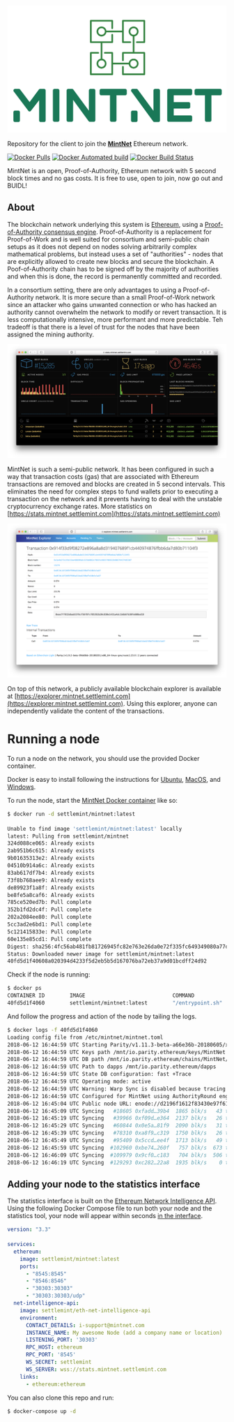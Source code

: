 ![MintNet](./mintnet-logo.png)

Repository for the client to join the [**MintNet**](https://stats.mintnet.settlemint.com/) Ethereum network.

[![Docker Pulls](https://img.shields.io/docker/pulls/settlemint/mintnet.svg)](https://hub.docker.com/r/settlemint/mintnet/)
[![Docker Automated build](https://img.shields.io/docker/automated/settlemint/mintnet.svg)](https://hub.docker.com/r/settlemint/mintnet/)
[![Docker Build Status](https://img.shields.io/docker/build/settlemint/mintnet.svg)](https://hub.docker.com/r/settlemint/mintnet/)

MintNet is an open, Proof-of-Authority, Ethereum network with 5 second block times and no gas costs. It is free to use, open to join, now go out and BUIDL!

## About

The blockchain network underlying this system is [Ethereum](https://www.ethereum.org/), using a [Proof-of-Authority consensus engine](https://en.wikipedia.org/wiki/Proof-of-authority). Proof-of-Authority is a replacement for Proof-of-Work and is well suited for consortium and semi-public chain setups as it does not depend on nodes solving arbitrarily complex mathematical problems, but instead uses a set of "authorities" - nodes that are explicitly allowed to create new blocks and secure the blockchain. A Poof-of-Authority chain has to be signed off by the majority of authorities and when this is done, the record is permanently committed and recorded.

In a consortium setting, there are only advantages to using a Proof-of-Authority network. It is more secure than a small Proof-of-Work network since an attacker who gains unwanted connection or who has hacked an authority cannot overwhelm the network to modify or revert transaction. It is less computationally intensive, more performant and more predictable. Teh tradeoff is that there is a level of trust for the nodes that have been assigned the mining authority.

![MintNet Statistics](./mintnetstats.png)

MintNet is such a semi-public network. It has been configured in such a way that transaction costs (gas) that are associated with Ethereum transactions are removed and blocks are created in 5 second intervals. This eliminates the need for complex steps to fund wallets prior to executing a transaction on the network and it prevents having to deal with the unstable cryptocurrency exchange rates. More statistics on [https://stats.mintnet.settlemint.com](https://stats.mintnet.settlemint.com)

![MintNet Explorer](./mintnetexplorer.png)

On top of this network, a publicly available blockchain explorer is available at [https://explorer.mintnet.settlemint.com](https://explorer.mintnet.settlemint.com). Using this explorer, anyone can independently validate the content of the transactions.

# Running a node

To run a node on the network, you should use the provided Docker container.

Docker is easy to install following the instructions for [Ubuntu](https://docs.docker.com/install/linux/docker-ce/ubuntu/), [MacOS](https://docs.docker.com/docker-for-mac/install/), and [Windows](https://docs.docker.com/docker-for-windows/install/).

To run the node, start the [MintNet Docker container](https://hub.docker.com/r/settlemint/mintnet/) like so:

```sh
$ docker run -d settlemint/mintnet:latest

Unable to find image 'settlemint/mintnet:latest' locally
latest: Pulling from settlemint/mintnet
324d088ce065: Already exists
2ab951b6c615: Already exists
9b01635313e2: Already exists
04510b914a6c: Already exists
83ab617df7b4: Already exists
73f8b768aee9: Already exists
de89923f1a8f: Already exists
be8fe5a8caf6: Already exists
785ce520ed7b: Pull complete
352b1fd2dc4f: Pull complete
202a2084ee80: Pull complete
5cc3ad2e6bd1: Pull complete
5c121415833e: Pull complete
60e135e85cd1: Pull complete
Digest: sha256:4fc56ab481fb81726945fc82e763e26da0e72f335fc649349080a77dce5d19b4
Status: Downloaded newer image for settlemint/mintnet:latest
40fd5d1f40608a020394d4233f5d2eb5b5d167076ba72eb37a9d01bcdff24d92
```

Check if the node is running:

```sh
$ docker ps
CONTAINER ID        IMAGE                            COMMAND                  CREATED             STATUS              PORTS                                                                                                                    NAMES
40fd5d1f4060        settlemint/mintnet:latest        "/entrypoint.sh"         18 seconds ago      Up 21 seconds       8080/tcp, 8180/tcp, 8545/tcp                                                                                             zen_chandrasekhar
```

And follow the progress and action of the node by tailing the logs.

```sh
$ docker logs -f 40fd5d1f4060
Loading config file from /etc/mintnet/mintnet.toml
2018-06-12 16:44:59 UTC Starting Parity/v1.11.3-beta-a66e36b-20180605/x86_64-linux-gnu/rustc1.26.2
2018-06-12 16:44:59 UTC Keys path /mnt/io.parity.ethereum/keys/MintNet
2018-06-12 16:44:59 UTC DB path /mnt/io.parity.ethereum/chains/MintNet/db/b0db79331389383f
2018-06-12 16:44:59 UTC Path to dapps /mnt/io.parity.ethereum/dapps
2018-06-12 16:44:59 UTC State DB configuration: fast +Trace
2018-06-12 16:44:59 UTC Operating mode: active
2018-06-12 16:44:59 UTC Warning: Warp Sync is disabled because tracing is turned on.
2018-06-12 16:44:59 UTC Configured for MintNet using AuthorityRound engine
2018-06-12 16:45:04 UTC Public node URL: enode://d2196f1612f83430e97f6194f24817cba2af3a99e8cbe47cc9f234d6d0736e462831e010248acd38971f7eeb6bf8c75f6e50a07d7b1e11eefd31ddf4d94ffec7@172.17.0.3:30303
2018-06-12 16:45:09 UTC Syncing   #18605 0xfadd…39b4  1865 blk/s   43 tx/s  16 Mgas/s      0+25081 Qed    #43688    3/25 peers      6 MiB chain   52 MiB db   38 MiB queue    4 MiB sync  RPC:  0 conn,  0 req/s,   0 µs
2018-06-12 16:45:19 UTC Syncing   #39966 0xf09d…e364  2137 blk/s   26 tx/s   8 Mgas/s      0+24549 Qed    #64516    3/25 peers      3 MiB chain   81 MiB db   38 MiB queue    5 MiB sync  RPC:  0 conn,  0 req/s,   0 µs
2018-06-12 16:45:29 UTC Syncing   #60844 0x0e5a…81f9  2090 blk/s   31 tx/s  22 Mgas/s      0+24497 Qed    #85344    3/25 peers      3 MiB chain   78 MiB db   38 MiB queue    5 MiB sync  RPC:  0 conn,  0 req/s,   0 µs
2018-06-12 16:45:39 UTC Syncing   #78310 0xa8f9…c319  1750 blk/s   26 tx/s  11 Mgas/s      0+21155 Qed    #99466    3/25 peers      3 MiB chain   75 MiB db   38 MiB queue    4 MiB sync  RPC:  0 conn,  0 req/s,   0 µs
2018-06-12 16:45:49 UTC Syncing   #95409 0x5ccd…ee4f  1713 blk/s   49 tx/s  22 Mgas/s      0+11905 Qed   #107316    3/25 peers      3 MiB chain   74 MiB db   36 MiB queue    7 MiB sync  RPC:  0 conn,  0 req/s,   0 µs
2018-06-12 16:45:59 UTC Syncing  #102960 0xbe74…260f   757 blk/s  673 tx/s 322 Mgas/s      0+20994 Qed   #123953    3/25 peers      3 MiB chain   90 MiB db   40 MiB queue    8 MiB sync  RPC:  0 conn,  0 req/s,   0 µs
2018-06-12 16:46:09 UTC Syncing  #109979 0x9cf0…c183   704 blk/s  506 tx/s 242 Mgas/s      0+26670 Qed   #136653    3/25 peers      5 MiB chain   91 MiB db   39 MiB queue    8 MiB sync  RPC:  0 conn,  0 req/s,   0 µs
2018-06-12 16:46:19 UTC Syncing  #129293 0xc282…22a8  1935 blk/s    0 tx/s   0 Mgas/s      0+26027 Qed   #155322    3/25 peers      6 MiB chain   98 MiB db   38 MiB queue    8 MiB sync  RPC:  0 conn,  0 req/s,   0 µs
```

## Adding your node to the statistics interface

The statistics interface is built on the [Ethereum Network Intelligence API](https://github.com/cubedro/eth-net-intelligence-api). Using the following Docker Compose file to run both your node and the statistics tool, your node will appear within seconds [in the interface](https://stats.mintnet.settlemint.com/).

```yaml
version: "3.3"

services:
  ethereum:
    image: settlemint/mintnet:latest
    ports:
      - "8545:8545"
      - "8546:8546"
      - "30303:30303"
      - "30303:30303/udp"
  net-intelligence-api:
    image: settlemint/eth-net-intelligence-api
    environment:
      CONTACT_DETAILS: i-support@mintnet.com
      INSTANCE_NAME: My awesome Node (add a company name or location)
      LISTENING_PORT: '30303'
      RPC_HOST: ethereum
      RPC_PORT: '8545'
      WS_SECRET: settlemint
      WS_SERVER: wss://stats.mintnet.settlemint.com
    links:
      - ethereum:ethereum
```

You can also clone this repo and run:

```sh
$ docker-compose up -d
```
